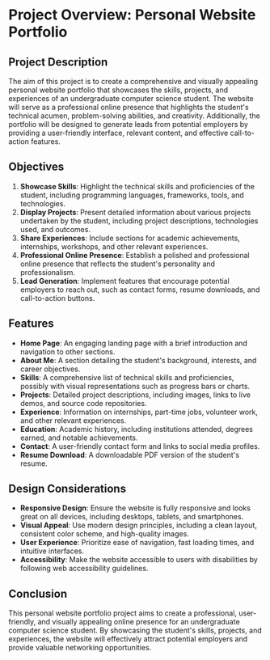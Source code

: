 # Project Overview: Personal Website Portfolio

## Project Description
The aim of this project is to create a comprehensive and visually appealing personal website portfolio that showcases the skills, projects, and experiences of an undergraduate computer science student. The website will serve as a professional online presence that highlights the student's technical acumen, problem-solving abilities, and creativity. Additionally, the portfolio will be designed to generate leads from potential employers by providing a user-friendly interface, relevant content, and effective call-to-action features.

## Objectives
1. **Showcase Skills**: Highlight the technical skills and proficiencies of the student, including programming languages, frameworks, tools, and technologies.
2. **Display Projects**: Present detailed information about various projects undertaken by the student, including project descriptions, technologies used, and outcomes.
3. **Share Experiences**: Include sections for academic achievements, internships, workshops, and other relevant experiences.
4. **Professional Online Presence**: Establish a polished and professional online presence that reflects the student's personality and professionalism.
5. **Lead Generation**: Implement features that encourage potential employers to reach out, such as contact forms, resume downloads, and call-to-action buttons.

## Features
- **Home Page**: An engaging landing page with a brief introduction and navigation to other sections.
- **About Me**: A section detailing the student's background, interests, and career objectives.
- **Skills**: A comprehensive list of technical skills and proficiencies, possibly with visual representations such as progress bars or charts.
- **Projects**: Detailed project descriptions, including images, links to live demos, and source code repositories.
- **Experience**: Information on internships, part-time jobs, volunteer work, and other relevant experiences.
- **Education**: Academic history, including institutions attended, degrees earned, and notable achievements.
- **Contact**: A user-friendly contact form and links to social media profiles.
- **Resume Download**: A downloadable PDF version of the student's resume.

## Design Considerations
- **Responsive Design**: Ensure the website is fully responsive and looks great on all devices, including desktops, tablets, and smartphones.
- **Visual Appeal**: Use modern design principles, including a clean layout, consistent color scheme, and high-quality images.
- **User Experience**: Prioritize ease of navigation, fast loading times, and intuitive interfaces.
- **Accessibility**: Make the website accessible to users with disabilities by following web accessibility guidelines.


## Conclusion
This personal website portfolio project aims to create a professional, user-friendly, and visually appealing online presence for an undergraduate computer science student. By showcasing the student's skills, projects, and experiences, the website will effectively attract potential employers and provide valuable networking opportunities.
``` ▋
